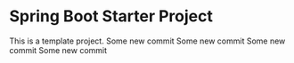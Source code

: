 
# Spring Boot Starter Project

This is a template project.
Some new commit
Some new commit
Some new commit
Some new commit
